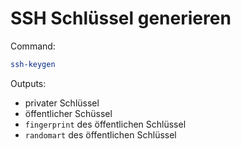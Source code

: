 # SSH Schlüssel generieren

Command:
```bash
ssh-keygen
```
 
 Outputs:
 - privater Schlüssel
 - öffentlicher Schüssel
 - `fingerprint` des öffentlichen Schlüssel
 - `randomart` des öffentlichen Schlüssel
